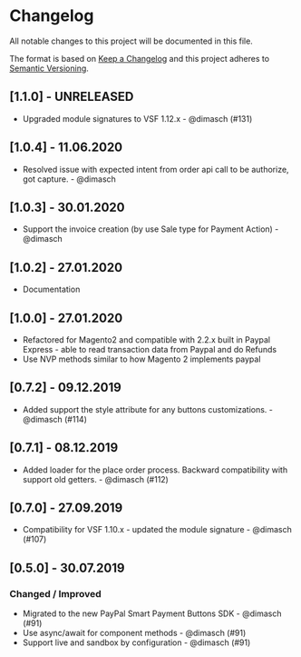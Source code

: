 # Changelog

All notable changes to this project will be documented in this file.

The format is based on [Keep a Changelog](https://keepachangelog.com/en/1.0.0/)
and this project adheres to [Semantic Versioning](https://semver.org/spec/v2.0.0.html).

## [1.1.0] - UNRELEASED

- Upgraded module signatures to VSF 1.12.x - @dimasch (#131)

## [1.0.4] - 11.06.2020

- Resolved issue with expected intent from order api call to be authorize, got capture. - @dimasch

## [1.0.3] - 30.01.2020

- Support the invoice creation (by use Sale type for Payment Action) - @dimasch

## [1.0.2] - 27.01.2020

- Documentation

## [1.0.0] - 27.01.2020

- Refactored for Magento2 and compatible with 2.2.x built in Paypal Express - able to read transaction data from Paypal and do Refunds
- Use NVP methods similar to how Magento 2 implements paypal

## [0.7.2] - 09.12.2019
- Added support the style attribute for any buttons customizations. - @dimasch (#114)

## [0.7.1] - 08.12.2019
- Added loader for the place order process. Backward compatibility with support old getters. - @dimasch (#112)

## [0.7.0] - 27.09.2019
- Compatibility for VSF 1.10.x - updated the module signature - @dimasch (#107)

## [0.5.0] - 30.07.2019

### Changed / Improved

- Migrated to the new PayPal Smart Payment Buttons SDK  - @dimasch (#91)
- Use async/await for component methods - @dimasch (#91)
- Support live and sandbox by configuration - @dimasch (#91)
